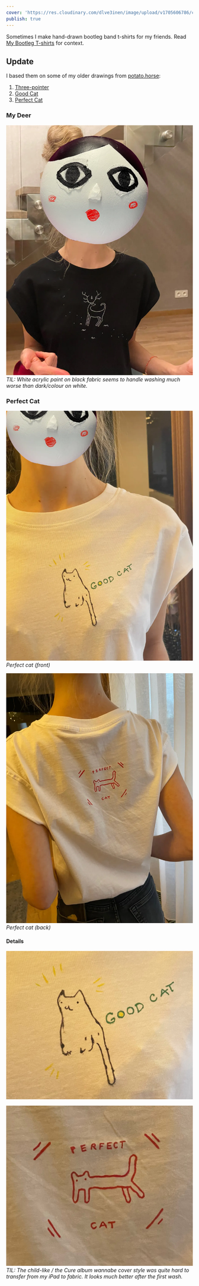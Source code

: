 ```yaml
---
cover: 'https://res.cloudinary.com/dlve3inen/image/upload/v1705606786/card-good-cat_jpkkqm.png'
publish: true
---
```

Sometimes I make hand-drawn bootleg band t-shirts for my friends. Read [My Bootleg T-shirts](<../My Bootleg T-shirts>) for context. 

## Update

I based them on some of my older drawings from [potato.horse](https://potato.horse):

1. [Three-pointer](https://www.potato.horse/p/bjdVWG3amRz3MCTCIUsuU)
2. [Good Cat](https://www.potato.horse/p/6RsMfwNnacDcdoOPauBry3)
3. [Perfect Cat](https://www.potato.horse/p/2Qd6JJITi7bLOuVXA4Gw69)

### My Deer

![541](t-shirt-deer-1.webp)
*TIL: White acrylic paint on black fabric seems to handle washing much worse than dark/colour on white.*

### Perfect Cat

![689](t-shirt-perfect-cat-front.webp)
*Perfect cat (front)*

![748](t-shirt-perfect-cat-back.webp)
*Perfect cat (back)*

#### Details

![819](t-shirt-perfect-cat-front-detail.jpg)

![862](t-shirt-perfect-cat-back-detail.jpg)
*TIL: The child-like / the Cure album wannabe cover style was quite hard to transfer from my iPad to fabric. It looks much better after the first wash.*
